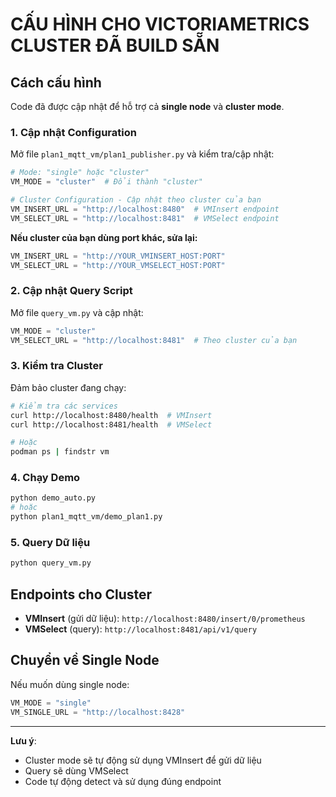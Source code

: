 # CẤU HÌNH CHO VICTORIAMETRICS CLUSTER ĐÃ BUILD SẴN

## Cách cấu hình

Code đã được cập nhật để hỗ trợ cả **single node** và **cluster mode**.

### 1. Cập nhật Configuration

Mở file `plan1_mqtt_vm/plan1_publisher.py` và kiểm tra/cập nhật:

```python
# Mode: "single" hoặc "cluster"
VM_MODE = "cluster"  # Đổi thành "cluster"

# Cluster Configuration - Cập nhật theo cluster của bạn
VM_INSERT_URL = "http://localhost:8480"  # VMInsert endpoint
VM_SELECT_URL = "http://localhost:8481"  # VMSelect endpoint
```

**Nếu cluster của bạn dùng port khác, sửa lại:**

```python
VM_INSERT_URL = "http://YOUR_VMINSERT_HOST:PORT"
VM_SELECT_URL = "http://YOUR_VMSELECT_HOST:PORT"
```

### 2. Cập nhật Query Script

Mở file `query_vm.py` và cập nhật:

```python
VM_MODE = "cluster"
VM_SELECT_URL = "http://localhost:8481"  # Theo cluster của bạn
```

### 3. Kiểm tra Cluster

Đảm bảo cluster đang chạy:

```bash
# Kiểm tra các services
curl http://localhost:8480/health  # VMInsert
curl http://localhost:8481/health  # VMSelect

# Hoặc
podman ps | findstr vm
```

### 4. Chạy Demo

```bash
python demo_auto.py
# hoặc
python plan1_mqtt_vm/demo_plan1.py
```

### 5. Query Dữ liệu

```bash
python query_vm.py
```

## Endpoints cho Cluster

- **VMInsert** (gửi dữ liệu): `http://localhost:8480/insert/0/prometheus`
- **VMSelect** (query): `http://localhost:8481/api/v1/query`

## Chuyển về Single Node

Nếu muốn dùng single node:

```python
VM_MODE = "single"
VM_SINGLE_URL = "http://localhost:8428"
```

---

**Lưu ý**: 
- Cluster mode sẽ tự động sử dụng VMInsert để gửi dữ liệu
- Query sẽ dùng VMSelect
- Code tự động detect và sử dụng đúng endpoint
